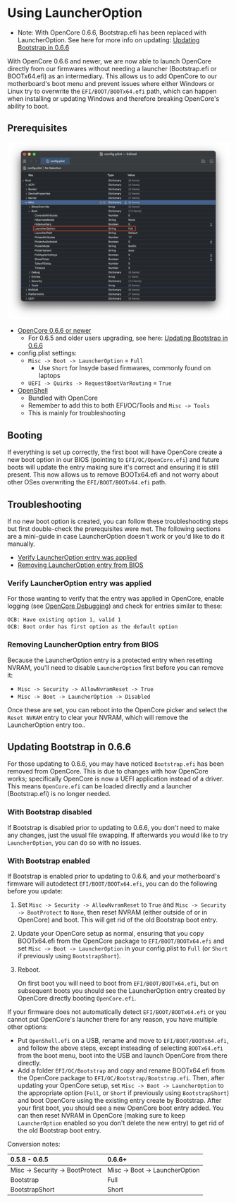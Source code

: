 # Using LauncherOption

* Note: With OpenCore 0.6.6, Bootstrap.efi has been replaced with LauncherOption. See here for more info on updating: [Updating Bootstrap in 0.6.6](#updating-bootstrap-in-0-6-6)

With OpenCore 0.6.6 and newer, we are now able to launch OpenCore directly from our firmwares without needing a launcher (Bootstrap.efi or BOOTx64.efi) as an intermediary. This allows us to add OpenCore to our motherboard's boot menu and prevent issues where either Windows or Linux try to overwrite the `EFI/BOOT/BOOTx64.efi` path, which can happen when installing or updating Windows and therefore breaking OpenCore's ability to boot.

## Prerequisites

![](../images/bootstrap-md/config.png)

* [OpenCore 0.6.6 or newer](https://github.com/acidanthera/OpenCorePkg/releases)
  * For 0.6.5 and older users upgrading, see here: [Updating Bootstrap in 0.6.6](#updating-bootstrap-in-0-6-6)
* config.plist settings:
  * `Misc -> Boot -> LauncherOption` = `Full`
    * Use `Short` for Insyde based firmwares, commonly found on laptops
  * `UEFI -> Quirks -> RequestBootVarRouting` = `True`
* [OpenShell](https://github.com/acidanthera/OpenCorePkg/releases)
  * Bundled with OpenCore
  * Remember to add this to both EFI/OC/Tools and `Misc -> Tools`
  * This is mainly for troubleshooting

## Booting

If everything is set up correctly, the first boot will have OpenCore create a new boot option in our BIOS (pointing to `EFI/OC/OpenCore.efi`) and future boots will update the entry making sure it's correct and ensuring it is still present. This now allows us to remove BOOTx64.efi and not worry about other OSes overwriting the `EFI/BOOT/BOOTx64.efi` path.

## Troubleshooting

If no new boot option is created, you can follow these troubleshooting steps but first double-check the prerequisites were met. The following sections are a mini-guide in case LauncherOption doesn't work or you'd like to do it manually.

* [Verify LauncherOption entry was applied](#verify-launcheroption-entry-was-applied)
* [Removing LauncherOption entry from BIOS](#removing-launcheroption-entry-from-bios)

### Verify LauncherOption entry was applied

For those wanting to verify that the entry was applied in OpenCore, enable logging (see [OpenCore Debugging](https://dortania.github.io/OpenCore-Install-Guide/troubleshooting/debug.html)) and check for entries similar to these:

```
OCB: Have existing option 1, valid 1
OCB: Boot order has first option as the default option
```

### Removing LauncherOption entry from BIOS

Because the LauncherOption entry is a protected entry when resetting NVRAM, you'll need to disable `LauncherOption` first before you can remove it:

* `Misc -> Security -> AllowNvramReset -> True`
* `Misc -> Boot -> LauncherOption -> Disabled`

Once these are set, you can reboot into the OpenCore picker and select the `Reset NVRAM` entry to clear your NVRAM, which will remove the LauncherOption entry too..

## Updating Bootstrap in 0.6.6

For those updating to 0.6.6, you may have noticed `Bootstrap.efi` has been removed from OpenCore. This is due to changes with how OpenCore works; specifically OpenCore is now a UEFI application instead of a driver. This means `OpenCore.efi` can be loaded directly and a launcher (Bootstrap.efi) is no longer needed.

### With Bootstrap disabled

If Bootstrap is disabled prior to updating to 0.6.6, you don't need to make any changes, just the usual file swapping. If afterwards you would like to try `LauncherOption`, you can do so with no issues.

### With Bootstrap enabled

If Bootstrap is enabled prior to updating to 0.6.6, and your motherboard's firmware will autodetect `EFI/BOOT/BOOTx64.efi`, you can do the following before you update:

1. Set `Misc -> Security -> AllowNvramReset` to `True` and `Misc -> Security -> BootProtect` to `None`, then reset NVRAM (either outside of or in OpenCore) and boot. This will get rid of the old Bootstrap boot entry.
2. Update your OpenCore setup as normal, ensuring that you copy BOOTx64.efi from the OpenCore package to `EFI/BOOT/BOOTx64.efi` and set `Misc -> Boot -> LauncherOption` in your config.plist to `Full` (or `Short` if previously using `BootstrapShort`).
3. Reboot.

   On first boot you will need to boot from `EFI/BOOT/BOOTx64.efi`, but on subsequent boots you should see the LauncherOption entry created by OpenCore directly booting `OpenCore.efi`.

If your firmware does not automatically detect `EFI/BOOT/BOOTx64.efi` or you cannot put OpenCore's launcher there for any reason, you have multiple other options:

* Put `OpenShell.efi` on a USB, rename and move to `EFI/BOOT/BOOTx64.efi`, and follow the above steps, except insteading of selecting `BOOTx64.efi` from the boot menu, boot into the USB and launch OpenCore from there directly.
* Add a folder `EFI/OC/Bootstrap` and copy and rename BOOTx64.efi from the OpenCore package to `EFI/OC/Bootstrap/Bootstrap.efi`. Then, after updating your OpenCore setup, set `Misc -> Boot -> LauncherOption` to the appropriate option (`Full`, or `Short` if previously using `BootstrapShort`) and boot OpenCore using the existing entry create by Bootstrap. After your first boot, you should see a new OpenCore boot entry added. You can then reset NVRAM in OpenCore (making sure to keep `LauncherOption` enabled so you don't delete the new entry) to get rid of the old Bootstrap boot entry.

Conversion notes:

| 0.5.8 - 0.6.5 | 0.6.6+ |
| :--- | :--- |
| Misc -> Security -> BootProtect | Misc -> Boot -> LauncherOption |
| Bootstrap | Full |
| BootstrapShort | Short |
